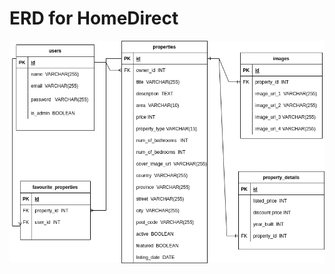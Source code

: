# ERD for HomeDirect
![](https://github.com/s-oshitade/home-direct/blob/master/docs/home_direct_erd.png?raw=true)